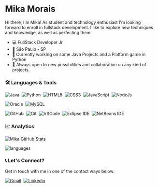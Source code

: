 # Mika Morais
Hi there, I'm Mika! As student and technology enthusiast I'm looking forward to enroll in fullstack development. I like to explore new techniques and knowledge, as well as perfecting them. 

- :computer: FullStack Developer Jr
- :city_sunset: São Paulo - SP
- 🔭 Currently working on some Java Projects and a Platform game in Python 
- 👯 Always open to new possibilities and collaboration on any kind of projects. 

### 🛠 Languages & Tools
![Java](https://img.shields.io/badge/-Java-05122A?&logo=Java&logoColor=FFFFFF)&nbsp;
![Python](https://img.shields.io/badge/-Python-05122A?&logo=Python&logoColor=FFFFFF)&nbsp;
![HTML5](https://img.shields.io/badge/-HTML5-05122A?&logo=HTML5&logoColor=FFFFFF)&nbsp;
![CSS3](https://img.shields.io/badge/-CSS3-05122A?&logo=CSS3&logoColor=FFFFFF)&nbsp;
![JavaScript](https://img.shields.io/badge/-JavaScript-05122A?&logo=JavaScript&logoColor=FFFFFF)&nbsp;
![NodeJs](https://img.shields.io/badge/Node.js-05122A?style=for-the-badge&logo=node.js&logoColor=FFFFFF)&nbsp;


![Oracle](https://img.shields.io/badge/-Oracle-05122A?&logo=Oracle&logoColor=FFFFFF)&nbsp;
![MySQL](https://img.shields.io/badge/-MySQL-05122A?&logo=MySQL&logoColor=FFFFFF)&nbsp;


![GitHub](https://img.shields.io/badge/-GitHub-05122A?&logo=GitHub&logoColor=FFFFFF)&nbsp;
![Git](https://img.shields.io/badge/-Git-05122A?&logo=git&logoColor=FFFFFF)&nbsp;
![VSCode](https://img.shields.io/badge/-VSCode-05122A?&logo=Visual%20Studio%20Code&logoColor=FFFFFF)&nbsp; 
![Eclipse IDE](https://img.shields.io/badge/-NetBeans%20IDE-05122A?&logo=Apache%20NetBeans%20IDE&logoColor=FFFFFF)&nbsp; 
![NetBeans IDE](https://img.shields.io/badge/-Eclipse%20IDE-05122A?&logo=Eclipse%20IDE&logoColor=FFFFFF)&nbsp;



### 📈 Analytics
![Mika GitHub Stats](https://github-readme-stats.vercel.app/api?username=MikaMorais&show_icons=true&theme=radical)

![languages](https://github-readme-stats.vercel.app/api/top-langs/?username=MikaMorais&hide=scss&layout=compact&theme=radical)

### 📞 Let's Connect?
Get in touch with me in one of the contact ways below:

[![Gmail](https://img.shields.io/badge/-Gmail-EA4335?&logo=Gmail&logoColor=FFFFFF)](mika.devs100@gmail.com)&nbsp;
[![Linkedin](https://img.shields.io/badge/-Linkedln-0A66C2?&logo=Linkedin&logoColor=FFFFFF)](https://www.linkedin.com/in/moises-silva-de-morais/)&nbsp;

